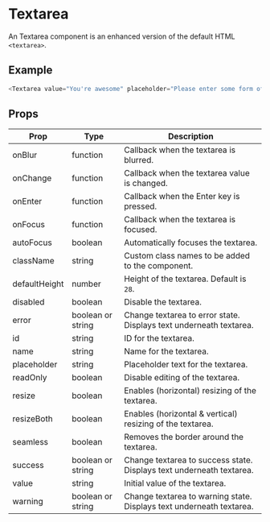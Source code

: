 # Textarea

An Textarea component is an enhanced version of the default HTML `<textarea>`.


## Example

```js
<Textarea value="You're awesome" placeholder="Please enter some form of awesome." autoFocus />
```


## Props

| Prop | Type | Description |
| --- | --- | --- |
| onBlur | function | Callback when the textarea is blurred. |
| onChange | function | Callback when the textarea value is changed. |
| onEnter | function | Callback when the Enter key is pressed. |
| onFocus | function | Callback when the textarea is focused. |
| autoFocus | boolean | Automatically focuses the textarea. |
| className | string | Custom class names to be added to the component. |
| defaultHeight | number | Height of the textarea. Default is `28`. |
| disabled | boolean | Disable the textarea. |
| error | boolean or string | Change textarea to error state. Displays text underneath textarea. |
| id | string | ID for the textarea. |
| name | string | Name for the textarea. |
| placeholder | string | Placeholder text for the textarea. |
| readOnly | boolean | Disable editing of the textarea. |
| resize | boolean | Enables (horizontal) resizing of the textarea. |
| resizeBoth | boolean | Enables (horizontal & vertical) resizing of the textarea. |
| seamless | boolean | Removes the border around the textarea. |
| success | boolean or string | Change textarea to success state. Displays text underneath textarea. |
| value | string | Initial value of the textarea. |
| warning | boolean or string | Change textarea to warning state. Displays text underneath textarea. |
